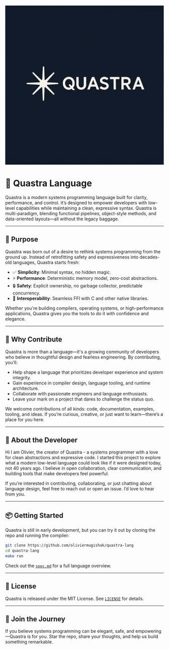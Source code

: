 ![Quastra Logo](./assets/logo.png)

# 🧘 Quastra Language

Quastra is a modern systems programming language built for clarity, performance, and control. It’s designed to empower developers with low-level capabilities while maintaining a clean, expressive syntax. Quastra is multi-paradigm, blending functional pipelines, object-style methods, and data-oriented layouts—all without the legacy baggage.

---

## 🚀 Purpose

Quastra was born out of a desire to rethink systems programming from the ground up. Instead of retrofitting safety and expressiveness into decades-old languages, Quastra starts fresh:

- ✅ **Simplicity**: Minimal syntax, no hidden magic.
- ⚡ **Performance**: Deterministic memory model, zero-cost abstractions.
- 🔒 **Safety**: Explicit ownership, no garbage collector, predictable concurrency.
- 🧩 **Interoperability**: Seamless FFI with C and other native libraries.

Whether you're building compilers, operating systems, or high-performance applications, Quastra gives you the tools to do it with confidence and elegance.

---

## 🤝 Why Contribute

Quastra is more than a language—it's a growing community of developers who believe in thoughtful design and fearless engineering. By contributing, you’ll:

- Help shape a language that prioritizes developer experience and system integrity.
- Gain experience in compiler design, language tooling, and runtime architecture.
- Collaborate with passionate engineers and language enthusiasts.
- Leave your mark on a project that dares to challenge the status quo.

We welcome contributions of all kinds: code, documentation, examples, tooling, and ideas. If you’re curious, creative, or just want to learn—there’s a place for you here.

---

## 👤 About the Developer

Hi I am Olivier, the creator of Quastra - a systems programmer with a love for clean abstractions and expressive code. I started this project to explore what a modern low-level language could look like if it were designed today, not 40 years ago. I believe in open collaboration, clear communication, and building tools that make developers feel powerful.

If you’re interested in contributing, collaborating, or just chatting about language design, feel free to reach out or open an issue. I’d love to hear from you.

---

## 📦 Getting Started

Quastra is still in early development, but you can try it out by cloning the repo and running the compiler:

```bash
git clone https://github.com/oliviermugishak/quastra-lang
cd quastra-lang
make run
```

Check out the [`spec.md`](./docs/spec.md) for a full language overview.

---

## 📄 License

Quastra is released under the MIT License. See [`LICENSE`](./LICENSE) for details.

---

## 🌱 Join the Journey

If you believe systems programming can be elegant, safe, and empowering—Quastra is for you. Star the repo, share your thoughts, and help us build something remarkable.